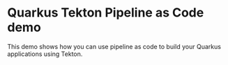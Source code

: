 # Quarkus Tekton Pipeline as Code demo

This demo shows how you can use pipeline as code to build your Quarkus applications using Tekton.





